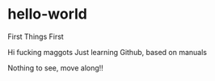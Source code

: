 # hello-world
First Things First

Hi fucking maggots
Just learning Github, based on manuals

Nothing to see, move along!!
